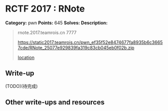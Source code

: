 # RCTF 2017 : RNote

**Category:** pwn
**Points:** 645
**Solves:** 
**Description:**

> rnote.2017.teamrois.cn 7777
>
>
> <https://static2017.teamrois.cn/pwn_ef35f52e8474677fa8935b6c36657cde/RNote_25077e929839fa319c83cb045eb0f02b.zip>
>
> [location](RNote_25077e929839fa319c83cb045eb0f02b.zip)

## Write-up

(TODO)(待完成)

## Other write-ups and resources
